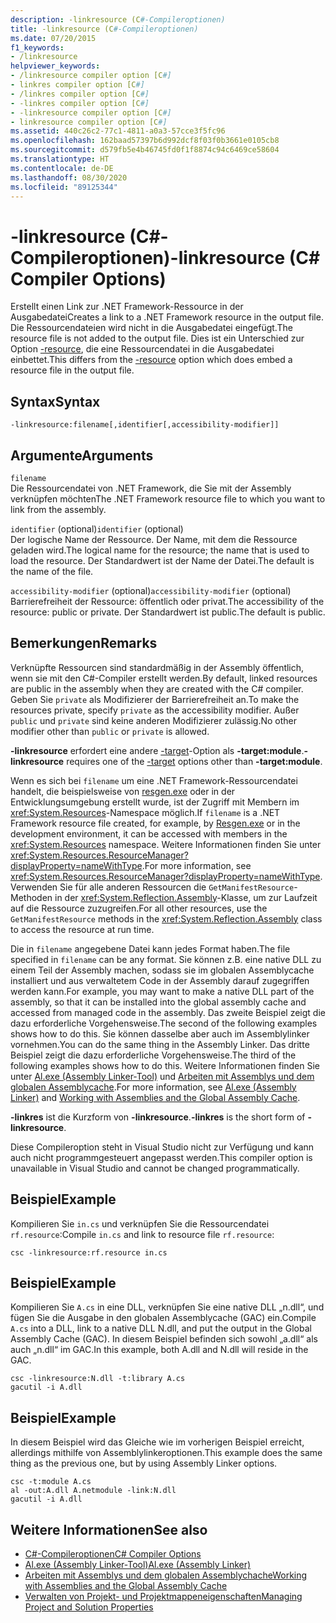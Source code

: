 ```yaml
---
description: -linkresource (C#-Compileroptionen)
title: -linkresource (C#-Compileroptionen)
ms.date: 07/20/2015
f1_keywords:
- /linkresource
helpviewer_keywords:
- /linkresource compiler option [C#]
- linkres compiler option [C#]
- /linkres compiler option [C#]
- -linkres compiler option [C#]
- -linkresource compiler option [C#]
- linkresource compiler option [C#]
ms.assetid: 440c26c2-77c1-4811-a0a3-57cce3f5fc96
ms.openlocfilehash: 162baad57397b6d992dcf8f03f0b3661e0105cb8
ms.sourcegitcommit: d579fb5e4b46745fd0f1f8874c94c6469ce58604
ms.translationtype: HT
ms.contentlocale: de-DE
ms.lasthandoff: 08/30/2020
ms.locfileid: "89125344"
---
```

# <a name="-linkresource-c-compiler-options"></a><span data-ttu-id="0ad8c-103">-linkresource (C#-Compileroptionen)</span><span class="sxs-lookup"><span data-stu-id="0ad8c-103">-linkresource (C# Compiler Options)</span></span>
<span data-ttu-id="0ad8c-104">Erstellt einen Link zur .NET Framework-Ressource in der Ausgabedatei</span><span class="sxs-lookup"><span data-stu-id="0ad8c-104">Creates a link to a .NET Framework resource in the output file.</span></span> <span data-ttu-id="0ad8c-105">Die Ressourcendateien wird nicht in die Ausgabedatei eingefügt.</span><span class="sxs-lookup"><span data-stu-id="0ad8c-105">The resource file is not added to the output file.</span></span> <span data-ttu-id="0ad8c-106">Dies ist ein Unterschied zur Option [-resource](./resource-compiler-option.md), die eine Ressourcendatei in die Ausgabedatei einbettet.</span><span class="sxs-lookup"><span data-stu-id="0ad8c-106">This differs from the [-resource](./resource-compiler-option.md) option which does embed a resource file in the output file.</span></span>  
  
## <a name="syntax"></a><span data-ttu-id="0ad8c-107">Syntax</span><span class="sxs-lookup"><span data-stu-id="0ad8c-107">Syntax</span></span>  
  
```console  
-linkresource:filename[,identifier[,accessibility-modifier]]  
```  
  
## <a name="arguments"></a><span data-ttu-id="0ad8c-108">Argumente</span><span class="sxs-lookup"><span data-stu-id="0ad8c-108">Arguments</span></span>  
 `filename`  
 <span data-ttu-id="0ad8c-109">Die Ressourcendatei von .NET Framework, die Sie mit der Assembly verknüpfen möchten</span><span class="sxs-lookup"><span data-stu-id="0ad8c-109">The .NET Framework resource file to which you want to link from the assembly.</span></span>  
  
 <span data-ttu-id="0ad8c-110">`identifier` (optional)</span><span class="sxs-lookup"><span data-stu-id="0ad8c-110">`identifier` (optional)</span></span>  
 <span data-ttu-id="0ad8c-111">Der logische Name der Ressource. Der Name, mit dem die Ressource geladen wird.</span><span class="sxs-lookup"><span data-stu-id="0ad8c-111">The logical name for the resource; the name that is used to load the resource.</span></span> <span data-ttu-id="0ad8c-112">Der Standardwert ist der Name der Datei.</span><span class="sxs-lookup"><span data-stu-id="0ad8c-112">The default is the name of the file.</span></span>  
  
 <span data-ttu-id="0ad8c-113">`accessibility-modifier` (optional)</span><span class="sxs-lookup"><span data-stu-id="0ad8c-113">`accessibility-modifier` (optional)</span></span>  
 <span data-ttu-id="0ad8c-114">Barrierefreiheit der Ressource: öffentlich oder privat.</span><span class="sxs-lookup"><span data-stu-id="0ad8c-114">The accessibility of the resource: public or private.</span></span> <span data-ttu-id="0ad8c-115">Der Standardwert ist public.</span><span class="sxs-lookup"><span data-stu-id="0ad8c-115">The default is public.</span></span>  
  
## <a name="remarks"></a><span data-ttu-id="0ad8c-116">Bemerkungen</span><span class="sxs-lookup"><span data-stu-id="0ad8c-116">Remarks</span></span>  
 <span data-ttu-id="0ad8c-117">Verknüpfte Ressourcen sind standardmäßig in der Assembly öffentlich, wenn sie mit den C#-Compiler erstellt werden.</span><span class="sxs-lookup"><span data-stu-id="0ad8c-117">By default, linked resources are public in the assembly when they are created with the C# compiler.</span></span> <span data-ttu-id="0ad8c-118">Geben Sie `private` als Modifizierer der Barrierefreiheit an.</span><span class="sxs-lookup"><span data-stu-id="0ad8c-118">To make the resources private, specify `private` as the accessibility modifier.</span></span> <span data-ttu-id="0ad8c-119">Außer `public` und `private` sind keine anderen Modifizierer zulässig.</span><span class="sxs-lookup"><span data-stu-id="0ad8c-119">No other modifier other than `public` or `private` is allowed.</span></span>  
  
 <span data-ttu-id="0ad8c-120">**-linkresource** erfordert eine andere [-target](./target-compiler-option.md)-Option als **-target:module**.</span><span class="sxs-lookup"><span data-stu-id="0ad8c-120">**-linkresource** requires one of the [-target](./target-compiler-option.md) options other than **-target:module**.</span></span>  
  
 <span data-ttu-id="0ad8c-121">Wenn es sich bei `filename` um eine .NET Framework-Ressourcendatei handelt, die beispielsweise von [resgen.exe](../../../framework/tools/resgen-exe-resource-file-generator.md) oder in der Entwicklungsumgebung erstellt wurde, ist der Zugriff mit Membern im <xref:System.Resources>-Namespace möglich.</span><span class="sxs-lookup"><span data-stu-id="0ad8c-121">If `filename` is a .NET Framework resource file created, for example, by [Resgen.exe](../../../framework/tools/resgen-exe-resource-file-generator.md) or in the development environment, it can be accessed with members in the <xref:System.Resources> namespace.</span></span> <span data-ttu-id="0ad8c-122">Weitere Informationen finden Sie unter <xref:System.Resources.ResourceManager?displayProperty=nameWithType>.</span><span class="sxs-lookup"><span data-stu-id="0ad8c-122">For more information, see <xref:System.Resources.ResourceManager?displayProperty=nameWithType>.</span></span> <span data-ttu-id="0ad8c-123">Verwenden Sie für alle anderen Ressourcen die `GetManifestResource`-Methoden in der <xref:System.Reflection.Assembly>-Klasse, um zur Laufzeit auf die Ressource zuzugreifen.</span><span class="sxs-lookup"><span data-stu-id="0ad8c-123">For all other resources, use the `GetManifestResource` methods in the <xref:System.Reflection.Assembly> class to access the resource at run time.</span></span>  
  
 <span data-ttu-id="0ad8c-124">Die in `filename` angegebene Datei kann jedes Format haben.</span><span class="sxs-lookup"><span data-stu-id="0ad8c-124">The file specified in `filename` can be any format.</span></span> <span data-ttu-id="0ad8c-125">Sie können z.B. eine native DLL zu einem Teil der Assembly machen, sodass sie im globalen Assemblycache installiert und aus verwaltetem Code in der Assembly darauf zugegriffen werden kann.</span><span class="sxs-lookup"><span data-stu-id="0ad8c-125">For example, you may want to make a native DLL part of the assembly, so that it can be installed into the global assembly cache and accessed from managed code in the assembly.</span></span> <span data-ttu-id="0ad8c-126">Das zweite Beispiel zeigt die dazu erforderliche Vorgehensweise.</span><span class="sxs-lookup"><span data-stu-id="0ad8c-126">The second of the following examples shows how to do this.</span></span> <span data-ttu-id="0ad8c-127">Sie können dasselbe aber auch im Assemblylinker vornehmen.</span><span class="sxs-lookup"><span data-stu-id="0ad8c-127">You can do the same thing in the Assembly Linker.</span></span> <span data-ttu-id="0ad8c-128">Das dritte Beispiel zeigt die dazu erforderliche Vorgehensweise.</span><span class="sxs-lookup"><span data-stu-id="0ad8c-128">The third of the following examples shows how to do this.</span></span> <span data-ttu-id="0ad8c-129">Weitere Informationen finden Sie unter [Al.exe (Assembly Linker-Tool)](../../../framework/tools/al-exe-assembly-linker.md) und [Arbeiten mit Assemblys und dem globalen Assemblycache](../../../framework/app-domains/working-with-assemblies-and-the-gac.md).</span><span class="sxs-lookup"><span data-stu-id="0ad8c-129">For more information, see [Al.exe (Assembly Linker)](../../../framework/tools/al-exe-assembly-linker.md) and [Working with Assemblies and the Global Assembly Cache](../../../framework/app-domains/working-with-assemblies-and-the-gac.md).</span></span>  
  
 <span data-ttu-id="0ad8c-130">**-linkres** ist die Kurzform von **-linkresource**.</span><span class="sxs-lookup"><span data-stu-id="0ad8c-130">**-linkres** is the short form of **-linkresource**.</span></span>  
  
 <span data-ttu-id="0ad8c-131">Diese Compileroption steht in Visual Studio nicht zur Verfügung und kann auch nicht programmgesteuert angepasst werden.</span><span class="sxs-lookup"><span data-stu-id="0ad8c-131">This compiler option is unavailable in Visual Studio and cannot be changed programmatically.</span></span>  
  
## <a name="example"></a><span data-ttu-id="0ad8c-132">Beispiel</span><span class="sxs-lookup"><span data-stu-id="0ad8c-132">Example</span></span>  
 <span data-ttu-id="0ad8c-133">Kompilieren Sie `in.cs` und verknüpfen Sie die Ressourcendatei `rf.resource`:</span><span class="sxs-lookup"><span data-stu-id="0ad8c-133">Compile `in.cs` and link to resource file `rf.resource`:</span></span>  
  
```console  
csc -linkresource:rf.resource in.cs  
```  
  
## <a name="example"></a><span data-ttu-id="0ad8c-134">Beispiel</span><span class="sxs-lookup"><span data-stu-id="0ad8c-134">Example</span></span>  
 <span data-ttu-id="0ad8c-135">Kompilieren Sie `A.cs` in eine DLL, verknüpfen Sie eine native DLL „n.dll“, und fügen Sie die Ausgabe in den globalen Assemblycache (GAC) ein.</span><span class="sxs-lookup"><span data-stu-id="0ad8c-135">Compile `A.cs` into a DLL, link to a native DLL N.dll, and put the output in the Global Assembly Cache (GAC).</span></span> <span data-ttu-id="0ad8c-136">In diesem Beispiel befinden sich sowohl „a.dll“ als auch „n.dll“ im GAC.</span><span class="sxs-lookup"><span data-stu-id="0ad8c-136">In this example, both A.dll and N.dll will reside in the GAC.</span></span>  
  
```console  
csc -linkresource:N.dll -t:library A.cs  
gacutil -i A.dll  
```  
  
## <a name="example"></a><span data-ttu-id="0ad8c-137">Beispiel</span><span class="sxs-lookup"><span data-stu-id="0ad8c-137">Example</span></span>  
 <span data-ttu-id="0ad8c-138">In diesem Beispiel wird das Gleiche wie im vorherigen Beispiel erreicht, allerdings mithilfe von Assemblylinkeroptionen.</span><span class="sxs-lookup"><span data-stu-id="0ad8c-138">This example does the same thing as the previous one, but by using Assembly Linker options.</span></span>  
  
```console  
csc -t:module A.cs  
al -out:A.dll A.netmodule -link:N.dll
gacutil -i A.dll  
```  
  
## <a name="see-also"></a><span data-ttu-id="0ad8c-139">Weitere Informationen</span><span class="sxs-lookup"><span data-stu-id="0ad8c-139">See also</span></span>

- [<span data-ttu-id="0ad8c-140">C#-Compileroptionen</span><span class="sxs-lookup"><span data-stu-id="0ad8c-140">C# Compiler Options</span></span>](./index.md)
- [<span data-ttu-id="0ad8c-141">Al.exe (Assembly Linker-Tool)</span><span class="sxs-lookup"><span data-stu-id="0ad8c-141">Al.exe (Assembly Linker)</span></span>](../../../framework/tools/al-exe-assembly-linker.md)
- [<span data-ttu-id="0ad8c-142">Arbeiten mit Assemblys und dem globalen Assemblychache</span><span class="sxs-lookup"><span data-stu-id="0ad8c-142">Working with Assemblies and the Global Assembly Cache</span></span>](../../../framework/app-domains/working-with-assemblies-and-the-gac.md)
- [<span data-ttu-id="0ad8c-143">Verwalten von Projekt- und Projektmappeneigenschaften</span><span class="sxs-lookup"><span data-stu-id="0ad8c-143">Managing Project and Solution Properties</span></span>](/visualstudio/ide/managing-project-and-solution-properties)
